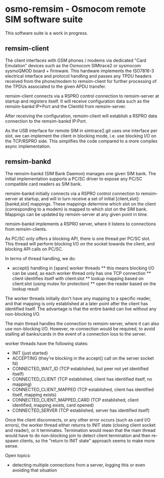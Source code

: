 osmo-remsim - Osmocom remote SIM software suite
===============================================

This software suite is a work in progress.


remsim-client
-------------

The client interfaces with GSM phones / modems via dedicated "Card
Emulation" devices such as the Osmocom SIMtrace2 or sysmocom sysmoQMOD
board + firmware.  This hardware implements the ISO7816-3 electrical
interface and protocol handling and  passes any TPDU headers received
from the phone/modem to remsim-client for further processing of the
TPDUs associated to the given APDU transfer.

remsim-client connects via a RSPRO control connection to remsim-server
at startup and registers itself.  It will receive configuration data
such as the remsim-bankd IP+Port and the ClientId from remsim-server.

After receiving the configuration, remsim-client will establish a RSPRO
data connection to the remsim-bankd IP:Port.

As the USB interface for remote SIM in simtrace2.git uses one interface
per slot, we can implement the client in blocking mode, i.e. use
blocking I/O on the TCP/RSPRO side.  This simplifies the code compared
to a more complex async implementation.


remsim-bankd
------------

The remsim-bankd (SIM Bank Daemon) manages one given SIM bank.  The
initial implementation supports a PC/SC driver to expose any PC/SC
compatible card readers as SIM bank.

remsim-bankd initially connects via a RSPRO control connection to
remsim-server at startup, and will in turn receive a set of initial
[client,slot]:[bankd,slot] mappings.  These mappings determine which
slot on the client (corresponding to a modem) is mapped to which slot on
the SIM bank.  Mappings can be updated by remsim-server at any given
point in time.

remsim-bankd implements a RSPRO server, where it listens to connections
from remsim-clients.

As PC/SC only offers a blocking API, there is one thread per PC/SC slot.
This thread will perform blocking I/O on the socket towards the client,
and blocking API calls on PC/SC.

In terms of thread handling, we do:

* accept() handling in [spare] worker threads
** this means blocking I/O can be used, as each worker thread only has
   one TCP connection
** client identifies itself with client:slot
** lookup mapping based on client:slot (using mutex for protection)
** open the reader based on the lookup result

The worker threads initially don't have any mapping to a specific
reader, and that mapping is only established at a later point after the
client has identified itself.  The advantage is that the entire bankd
can live without any non-blocking I/O.

The main thread handles the connection to remsim-server, where it can
also use non-blocking I/O.  However, re-connection would be required, to
avoid stalling all banks/cards in the event of a connection loss to the
server.

worker threads have the following states:
* INIT (just started)
* ACCEPTING (they're blocking in the accept() call on the server socket fd)
* CONNECTED_WAIT_ID (TCP established, but peer not yet identified itself)
* CONNECTED_CLIENT (TCP established, client has identified itself, no mapping)
* CONNECTED_CLIENT_MAPPED (TCP established, client has identified itself, mapping exists)
* CONNECTED_CLIENT_MAPPED_CARD (TCP established, client identified, mapping exists, card opened)
* CONNECTED_SERVER (TCP established, server has identified itself)

Once the client disconnects, or any other error occurs (such as card I/O
errors), the worker thread either returns to INIT state (closing client
socket and reader), or it terminates.  Termination would mean that the
main thread would have to do non-blocking join to detect client
termination and then re-spawn clients, so the "return to INIT state"
approach seems to make more sense.

Open topics:
* detecting multiple connections from a server, logging this or even
  avoiding that situation
